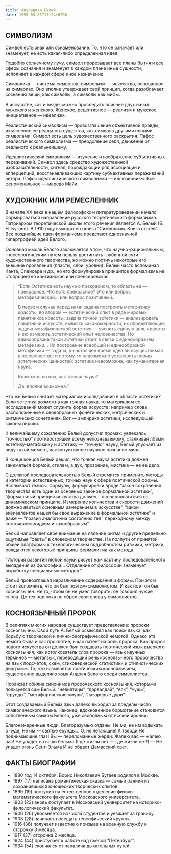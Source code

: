 ```yaml
---
title: Анупадака Белый
date: 1995-03-31T13:24+0700
---
```

## СИМВОЛИЗМ
Символ есть знак или ознаменование. То, что он означает или знаменует, не есть какая-либо определенная идея.

Подобно солнечному лучу, символ прорезывает все планы бытия и все сферы сознания и знаменует в каждом плане иные сущности, исполняет в каждой сфере иное назначение.

Символика — система символов; символизм — искусство, основанное на символах. Оно вполне утверждает свой принцип, когда разоблачает сознанию вещи, как символы, а символы как мифы.

В искусстве, как и везде, можно проследить влияние двух начал: мужского и женского. Женское, рецептивное — реализм и мужское, инициативное — идеализм.

Реалистический символизм — провозглашение объективной правды, изъяснение ее реального существа, как символа другими новыми символами. Символ есть цель художественного раскрытия. Пафос реалистического символизма — преодоление себя, движение от реального к реальнейшему.

Идеалистический символизм — изучение и изображение субъективных переживаний. Символ здесь средство художественной изобразительности, сигнал, порождающий ряд ассоциаций и апперцепций, восстанавливающих картину субъективных переживаний автора. Пафос идеалистического символизма — иллюзионизм. Все феноменальное — марево Майи.

## ХУДОЖНИК ИЛИ РЕМЕСЛЕННИК
В начале XX века в нашем философском литературоведении начало формироваться направление русского теоретического формализма. Патриархом теоретической школы  этого речения является А. Белый (Б. Н. Бугаев). В 1910 году выходит его книга “Символизм. Книга статей”. Все позднейшие идеи формализма предстают однозначной гипертрофией идей Белого.

Основная мысль Белого заключается в том, что научно-рациональным, гносеологическим путем нельзя достигнуть глубинной сути художественного творчества, но можно постичь некоторые его внешние проявления (пласты, слои, уровни). Белый часто вспоминал Канта, Спенсера и др., но его формулировка принципов формализма не стопроцентно кантианская или спенсеровская.

> “Если Эстетика есть наука о прекрасном, то область ее — прекрасное. Что есть прекрасное? Это или вопрос метафизический... или вопрос позитивный...
> 
> В первом случае перед нами задача построить метафизику красоты, во втором — эстетический опыт в ряде мировых памятников красоты; задача точной эстетики — анализировать памятники искусств, вывести закономерности, их определяющие; задача метафизической эстетики — уяснить единую цель красоты и ею измерить эстетический опыт человечества. Но единообразие такой эстетики стоит в связи с единообразием метафизики... Но построение всеобщей и единообразной метафизики — задача, в настоящее время едва ли осуществимая в человечестве; и потому-то невозможно установить нормы эстетических ценностей; эстетика невозможна, как   гуманитарная наука. 
> 
> Возможна ли она, как точная наука? 
> 
> Да, вполне возможна.”

Что же Белый считает материалом исследования в области эстетики? Если эстетика возможна как точная наука, то материалом ее исследований может служить форма искусств; например слова, расположенные в своеобразных фонетических, метрических и ритмических сочетаниях. Вот — эмпирика эстетики, исследующей законы лирики.

К величайшему сожалению Белый допустил промах: увлекаясь “точностью” противостоящей всему непознаваемому, сталкивая лбами эстетику-метафизику и эстетику — “точную” науку, Белый упускает из виду такой момент, как интуитивное научное познание мира.

В конце концов Белый решил, что точная наука эстетика должна заниматься формой, стилем, а дух, прозрение, мистика — не ее дело.

С должной последовательностью Белый стремится применить методы и категории естественных, точных наук к сфере поэтической формы. Всплывают тезисы, формулы, формулировки вроде “закон сохранения творчества есть один из основных законов формальной эстетики”, “формальный принцип искусства должен... основополагаться на динамическом принципе. Измерение количества и скорости движений должно явиться основным измерением в искусстве”, “закон эквивалентов нашел бы свое выражение в формальной эстетике” и даже — “поэзия аналогична состоянию тел , переходному между состоянием жидким и газообразным”.

Белый направляет свое внимание на явление ритма и другие предельно ощутимые “факты” в словесном творчестве. На полпути от принятой общей платформы к технологическим подробностям ритмики, метрики, рождаются некоторые принципы формализма как метода.

“История развития любой науки рисует нам картину последовательного выпадения из философии... Отделение от философии знаменует выработку специальных методов.”

Белый провозглашал неразличение содержания и формы. При этом стоит вспомнить, что он был поэтом-символистом. И как поэт он был косноязычен. Не то, чтобы он не умел говорить: он говорил чужие слова. До тех пор пока не обрел свои слова у символистов.

## КОСНОЯЗЫЧНЫЙ ПРОРОК
В религиях многих народов существует представление: пророки косноязычны. Свой путь А. Белый осмыслял как поиск языка, как борьбу с творческой и лично-биографической немотой. Однако эта немота была и как проклятие, и как патент на роль пророка. Как пророк нового искусства он должен был создавать поэтический язык высокого косноязычия, как истолкователь слов пророка — язык научных терминов — метаязык, переводящий речь косноязычного пророчества на язык подсчетов, схем, стиховедческой статистики и стилистических диаграмм. То, что называется поэтическим косноязычием, существенно выделяло язык Андрея Белого среди символистов.

Поражает обилие синонимов пророческого косноязычия, которыми пользуется сам Белый: “невнятицы”, “дарвалдай”, “вяк”, “чушь”, “ерунды”, “метафорические хмури”, “лазоревые дури”.

Этот создаваемый Белым язык далеко выходил за пределы чисто символического языка. Наконец, вдохновенное бормотание становится собственным языком Белого, уже свободным от всякой иронии:

Благонамеренные люди,
Благоразумью отданы:
Не ми, не им вздыхать о чуде,
Не им — святые ерунды...
О, не летающие! К тверди
Не поднимающие глаз!
Вы — переломанные жерди:
Жалею вас — жалею вас!
Не упадет на ваши бельма
(Где жизни нет — где жизни нет!) — 
Не упадет огонь Сент-Эльма
И не обдаст Дамасский свет.

## ФАКТЫ БИОГРАФИИ
- 1880 год 14 октября. Борис Николаевич  Бугаев родился в Москве.
- 1897 (17) написана романтическая сказка — самый ранний из сохранившихся юношеских творческих опытов.
- 1899 (19) поступил на естественное отделение физико-математического факультета Московского университета.
- 1903 (23) вновь поступает в Московский университет на историко-филологический факультет.
- 1906 (26) увольняется из числа студентов и уезжает за границу.
- 1908 (28) начинает посещать теософический кружок.
- 1916 (36) получает известие о призыве на военную службу и отсрочку 3 месяца.
- 1917 (37) отсрочка 2 месяца.
- 1924 (44) приступает к работе над пьесой “Петербург”.
- 1934 (54) скончался от паралича дыхательных путей.
